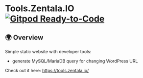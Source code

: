 # Tools.Zentala.IO [![Gitpod Ready-to-Code](https://img.shields.io/badge/Gitpod-ready--to--code-blue?logo=gitpod)](https://gitpod.io/#https://github.com/zentala/tools.zentala.io)

## 🌍 Overview
Simple static website with developer tools:
- generate MySQL/MariaDB query for changing WordPress URL

Check out it here: https://tools.zentala.io/
